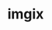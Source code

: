 ---
blog: https://blog.imgix.com/
facebook: https://facebook.com/imgix
linkedin: https://linkedin.com/company/3825637
logohandle: imgix
sort: imgix
title: imgix
twitter: https://x.com/imgix
website: https://www.imgix.com/
youtube: https://youtube.com/@imgix/featured
---